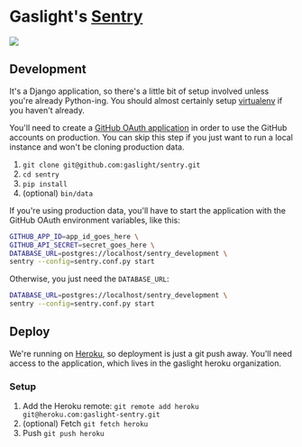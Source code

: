 # Gaslight's [Sentry](https://getsentry.com/welcome/)

![](http://i.imgur.com/UP6TOLm.jpg)

## Development

It's a Django application, so there's a little bit of setup involved
unless you're already Python-ing. You should almost certainly setup
[virtualenv](http://virtualenv.readthedocs.org/en/latest/) if you haven't
already.

You'll need to create a [GitHub OAuth application][ghapp] in order to use the
GitHub accounts on production. You can skip this step if you just want
to run a local instance and won't be cloning production data.

1. `git clone git@github.com:gaslight/sentry.git`
1. `cd sentry`
1. `pip install`
1. (optional) `bin/data`

If you're using production data, you'll have to start the application
with the GitHub OAuth environment variables, like this:

```sh
GITHUB_APP_ID=app_id_goes_here \
GITHUB_API_SECRET=secret_goes_here \
DATABASE_URL=postgres://localhost/sentry_development \
sentry --config=sentry.conf.py start
```

Otherwise, you just need the `DATABASE_URL`:

```sh
DATABASE_URL=postgres://localhost/sentry_development \
sentry --config=sentry.conf.py start
```

## Deploy

We're running on [Heroku](https://sentry.gaslight.co), so deployment is
just a git push away. You'll need access to the application, which lives
in the gaslight heroku organization.

### Setup

1. Add the Heroku remote:
  `git remote add heroku git@heroku.com:gaslight-sentry.git`
1. (optional) Fetch
  `git fetch heroku`
1. Push
  `git push heroku`

[ghapp]: https://github.com/settings/applications/

